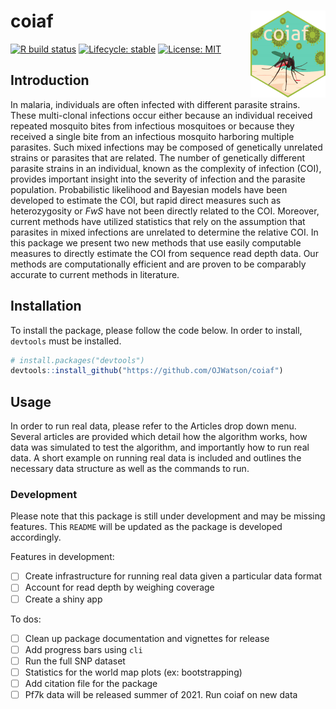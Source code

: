 
<!-- README.md is generated from README.Rmd. Please edit that file -->

# coiaf <a href='https://ojwatson.github.io/coiaf/'><img src='man/figures/logo.png' align="right" height="139" /></a>

<!-- badges: start -->

[![R build
status](https://github.com/OJWatson/coiaf/workflows/R-CMD-check/badge.svg)](https://github.com/OJWatson/coiaf/actions)
[![Lifecycle:
stable](https://img.shields.io/badge/lifecycle-stable-brightgreen.svg)](https://www.tidyverse.org/lifecycle/#stable)
[![License:
MIT](https://img.shields.io/badge/License-MIT-yellow.svg)](https://opensource.org/licenses/MIT)
<!-- badges: end -->

## Introduction

In malaria, individuals are often infected with different parasite
strains. These multi-clonal infections occur either because an
individual received repeated mosquito bites from infectious mosquitoes
or because they received a single bite from an infectious mosquito
harboring multiple parasites. Such mixed infections may be composed of
genetically unrelated strains or parasites that are related. The number
of genetically different parasite strains in an individual, known as the
complexity of infection (COI), provides important insight into the
severity of infection and the parasite population. Probabilistic
likelihood and Bayesian models have been developed to estimate the COI,
but rapid direct measures such as heterozygosity or *FwS* have not been
directly related to the COI. Moreover, current methods have utilized
statistics that rely on the assumption that parasites in mixed
infections are unrelated to determine the relative COI. In this package
we present two new methods that use easily computable measures to
directly estimate the COI from sequence read depth data. Our methods are
computationally efficient and are proven to be comparably accurate to
current methods in literature.

## Installation

To install the package, please follow the code below. In order to
install, `devtools` must be installed.

``` r
# install.packages("devtools")
devtools::install_github("https://github.com/OJWatson/coiaf")
```

## Usage

In order to run real data, please refer to the Articles drop down menu.
Several articles are provided which detail how the algorithm works, how
data was simulated to test the algorithm, and importantly how to run
real data. A short example on running real data is included and outlines
the necessary data structure as well as the commands to run.

### Development

Please note that this package is still under development and may be
missing features. This `README` will be updated as the package is
developed accordingly.

Features in development:

  - [ ] Create infrastructure for running real data given a particular
    data format
  - [ ] Account for read depth by weighing coverage
  - [ ] Create a shiny app

To dos:

  - [ ] Clean up package documentation and vignettes for release
  - [ ] Add progress bars using `cli`
  - [ ] Run the full SNP dataset
  - [ ] Statistics for the world map plots (ex: bootstrapping)
  - [ ] Add citation file for the package
  - [ ] Pf7k data will be released summer of 2021. Run coiaf on new data

